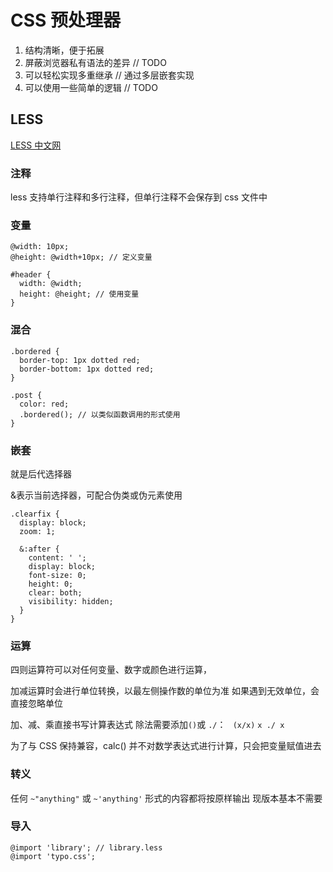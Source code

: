 # CSS 预处理器

1. 结构清晰，便于拓展
2. 屏蔽浏览器私有语法的差异 // TODO
3. 可以轻松实现多重继承 // 通过多层嵌套实现
4. 可以使用一些简单的逻辑 // TODO

## LESS

[LESS 中文网](https://less.bootcss.com/#%E6%A6%82%E8%A7%88)

### 注释

less 支持单行注释和多行注释，但单行注释不会保存到 css 文件中

### 变量

```less
@width: 10px;
@height: @width+10px; // 定义变量

#header {
  width: @width;
  height: @height; // 使用变量
}
```

### 混合

```less
.bordered {
  border-top: 1px dotted red;
  border-bottom: 1px dotted red;
}

.post {
  color: red;
  .bordered(); // 以类似函数调用的形式使用
}
```

### 嵌套

就是后代选择器

&表示当前选择器，可配合伪类或伪元素使用

```less
.clearfix {
  display: block;
  zoom: 1;

  &:after {
    content: ' ';
    display: block;
    font-size: 0;
    height: 0;
    clear: both;
    visibility: hidden;
  }
}
```

### 运算

四则运算符可以对任何变量、数字或颜色进行运算，

加减运算时会进行单位转换，以最左侧操作数的单位为准
如果遇到无效单位，会直接忽略单位

加、减、乘直接书写计算表达式
除法需要添加`()`或 `./`： ` (x/x)` `x ./ x`

为了与 CSS 保持兼容，calc() 并不对数学表达式进行计算，只会把变量赋值进去

### 转义

任何 `~"anything"` 或 `~'anything'` 形式的内容都将按原样输出
现版本基本不需要

### 导入

```less
@import 'library'; // library.less
@import 'typo.css';
```

